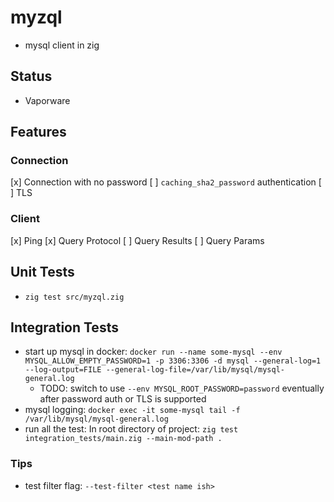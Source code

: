# myzql
- mysql client in zig

## Status
- Vaporware 

## Features
### Connection
[x] Connection with no password
[ ] `caching_sha2_password` authentication
[ ] TLS

### Client
[x] Ping
[x] Query Protocol
[ ] Query Results
[ ] Query Params


## Unit Tests
- `zig test src/myzql.zig`

## Integration Tests
- start up mysql in docker: `docker run --name some-mysql --env MYSQL_ALLOW_EMPTY_PASSWORD=1 -p 3306:3306 -d mysql --general-log=1 --log-output=FILE --general-log-file=/var/lib/mysql/mysql-general.log`
  - TODO:  switch to use `--env MYSQL_ROOT_PASSWORD=password` eventually after password auth or TLS is supported
- mysql logging: `docker exec -it some-mysql tail -f /var/lib/mysql/mysql-general.log`
- run all the test: In root directory of project: `zig test integration_tests/main.zig --main-mod-path .`

### Tips
- test filter flag: `--test-filter <test name ish>`
